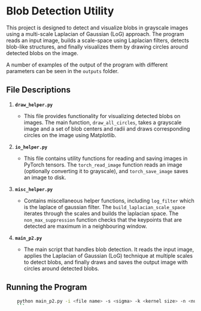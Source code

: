 # Blob Detection Utility

This project is designed to detect and visualize blobs in grayscale images using a multi-scale Laplacian of Gaussian (LoG) approach. The program reads an input image, builds a scale-space using Laplacian filters, detects blob-like structures, and finally visualizes them by drawing circles around detected blobs on the image.

A number of examples of the output of the program with different parameters can be seen in the `outputs` folder.

## File Descriptions

1. **`draw_helper.py`**
   - This file provides functionality for visualizing detected blobs on images. The main function, `draw_all_circles`, takes a grayscale image and a set of blob centers and radii and draws corresponding circles on the image using Matplotlib.

2. **`io_helper.py`**
   - This file contains utility functions for reading and saving images in PyTorch tensors. The `torch_read_image` function reads an image (optionally converting it to grayscale), and `torch_save_image` saves an image to disk.

3. **`misc_helper.py`**
   - Contains miscellaneous helper functions, including `log_filter` which is the laplace of gaussian filter. The `build_laplacian_scale_space` iterates through the scales and builds the laplacian space. The `non_max_suppression` function checks that the keypoints that are detected are maximum in a neighbouring window.

4. **`main_p2.py`**
   - The main script that handles blob detection. It reads the input image, applies the Laplacian of Gaussian (LoG) technique at multiple scales to detect blobs, and finally draws and saves the output image with circles around detected blobs.

## Running the Program
```sh
    python main_p2.py -i <file name> -s <sigma> -k <kernel size> -n <number of scales>
    ```

